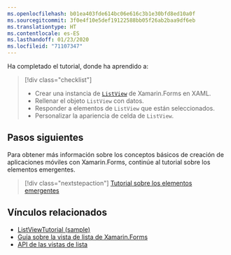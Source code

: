 ```yaml
---
ms.openlocfilehash: b01ea403fde614bc06e616c3b1e30bfd8ed10a0f
ms.sourcegitcommit: 3f0e4f10e5def19122588bb05f26ab2baa9df6eb
ms.translationtype: HT
ms.contentlocale: es-ES
ms.lasthandoff: 01/23/2020
ms.locfileid: "71107347"
---
```

Ha completado el tutorial, donde ha aprendido a:

> [!div class="checklist"]
>
> - Crear una instancia de [`ListView`](xref:Xamarin.Forms.ListView) de Xamarin.Forms en XAML.
> - Rellenar el objeto `ListView` con datos.
> - Responder a elementos de `ListView` que están seleccionados.
> - Personalizar la apariencia de celda de `ListView`.

## <a name="next-steps"></a>Pasos siguientes

Para obtener más información sobre los conceptos básicos de creación de aplicaciones móviles con Xamarin.Forms, continúe al tutorial sobre los elementos emergentes.

> [!div class="nextstepaction"]
> [Tutorial sobre los elementos emergentes](~/get-started/tutorials/pop-ups/index.yml)

## <a name="related-links"></a>Vínculos relacionados

- [ListViewTutorial (sample)](https://docs.microsoft.com/samples/xamarin/xamarin-forms-samples/getstarted-tutorials-listviewtutorial/)
- [Guía sobre la vista de lista de Xamarin.Forms](~/xamarin-forms/user-interface/listview/index.md)
- [API de las vistas de lista](xref:Xamarin.Forms.ListView)
